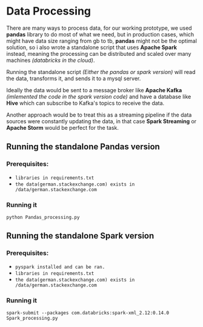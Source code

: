 # Data Processing

There are many ways to process data, for our working prototype, we used **pandas** library to do most of what we need, but in production cases, which might have data size ranging from gb to tb, **pandas** might not be the optimal solution, so i also wrote a standalone script that uses **Apache Spark** instead, meaning the processing can be distributed and scaled over many machines *(databricks in the cloud)*.

 Running the standalone script *(Either the pandas or spark version)* will read the data, transforms it, and sends it to a mysql server.
 
 Ideally the data would be sent to a message broker like **Apache Kafka** *(imlemented the code in the spark version code)* and have a database like **Hive** which can subscribe to Kafka's topics to receive the data.

Another approach would be to treat this as a streaming pipeline if the data sources were constantly updating the data, in that case **Spark Streaming** or **Apache Storm** would be perfect for the task.
## Running the standalone Pandas version

### Prerequisites:
- `libraries in requirements.txt `
- `the data(german.stackexchange.com) exists in /data/german.stackexchange.com`
### Running it
`python Pandas_processing.py`

## Running the standalone Spark version

### Prerequisites:
- `pyspark installed and can be ran. `
- `libraries in requirements.txt `
- `the data(german.stackexchange.com) exists in /data/german.stackexchange.com`
### Running it
`spark-submit --packages com.databricks:spark-xml_2.12:0.14.0 Spark_processing.py`